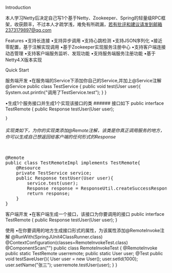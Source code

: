 Introduction

本人学习Netty后决定自己写1个基于Netty、Zookeeper、Spring的轻量级RPC框架，收获颇丰，不过本人才疏学浅，难免有所疏漏，若有批评和建议请发到邮箱2373179897@qq.com

Features
•支持长连接
•支持异步调用
•支持心跳检测
•支持JSON序列化
•接近零配置，基于注解实现调用
•基于Zookeeper实现服务注册中心
•支持客户端连接动态管理
•支持客户端服务监听、发现功能
•支持服务端服务注册功能
•基于Netty4.X版本实现

Quick Start

服务端开发
•在服务端的Service下添加你自己的Service,并加上@Service注解 	@Service
	public class TestService {
		public void test(User user){
			System.out.println("调用了TestService.test");
		}
	}
	

•生成1个服务接口并生成1个实现该接口的类 ###### 接口如下 	public interface TestRemote {
		public Response testUser(User user);

	}
	
###### 实现类如下，为你的实现类添加@Remote注解，该类是你真正调用服务的地方，你可以生成自己想返回给客户端的任何形式的Response
<pre> 
@Remote
public class TestRemoteImpl implements TestRemote{
    @Resource
    private TestService service;
    public Response testUser(User user){
        service.test(user);
        Response response = ResponseUtil.createSuccessResponse(user);
        return response;
    }
}	
</pre>

客户端开发
•在客户端生成一个接口，该接口为你要调用的接口 	public interface TestRemote {
		public Response testUser(User user);
	}
	


使用
•在你要调用的地方生成接口形式的属性，为该属性添加@RemoteInvoke注解 	@RunWith(SpringJUnit4ClassRunner.class)
	@ContextConfiguration(classes=RemoteInvokeTest.class)
	@ComponentScan("\")
	public class RemoteInvokeTest {
		@RemoteInvoke
		public static TestRemote userremote;
		public static User user;
		@Test
		public void testSaveUser(){
			User user = new User();
			user.setId(1000);
			user.setName("张三");
			userremote.testUser(user);
		}
	}	
	

